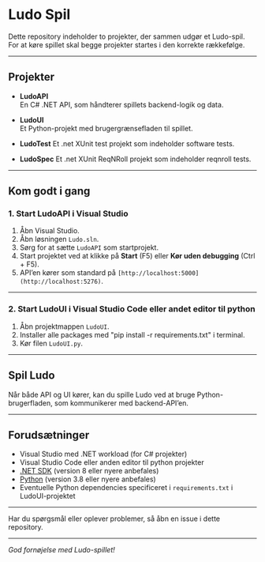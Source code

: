 # Ludo Spil

Dette repository indeholder to projekter, der sammen udgør et Ludo-spil. For at køre spillet skal begge projekter startes i den korrekte rækkefølge.

---

## Projekter

- **LudoAPI**  
  En C# .NET API, som håndterer spillets backend-logik og data.

- **LudoUI**  
  Et Python-projekt med brugergrænsefladen til spillet.

- **LudoTest**
  Et .net XUnit test projekt som indeholder software tests.

- **LudoSpec**
  Et .net XUnit ReqNRoll projekt som indeholder reqnroll tests.

---

## Kom godt i gang

### 1. Start LudoAPI i Visual Studio

1. Åbn Visual Studio.
2. Åbn løsningen `Ludo.sln`.
3. Sørg for at sætte `LudoAPI` som startprojekt.
4. Start projektet ved at klikke på **Start** (F5) eller **Kør uden debugging** (Ctrl + F5).
5. API’en kører som standard på `[http://localhost:5000](http://localhost:5276)`.

---

### 2. Start LudoUI i Visual Studio Code eller andet editor til python

1. Åbn projektmappen `LudoUI`.
2. Installer alle packages med "pip install -r requirements.txt" i terminal.
3. Kør filen `LudoUI.py`.

---

## Spil Ludo

Når både API og UI kører, kan du spille Ludo ved at bruge Python-brugerfladen, som kommunikerer med backend-API’en.

---

## Forudsætninger

- Visual Studio med .NET workload (for C# projekter)
- Visual Studio Code eller anden editor til python projekter
- [.NET SDK](https://dotnet.microsoft.com/download) (version 8 eller nyere anbefales)
- [Python](https://www.python.org/downloads/) (version 3.8 eller nyere anbefales)
- Eventuelle Python dependencies specificeret i `requirements.txt` i LudoUI-projektet

---


Har du spørgsmål eller oplever problemer, så åbn en issue i dette repository.

---

*God fornøjelse med Ludo-spillet!*

